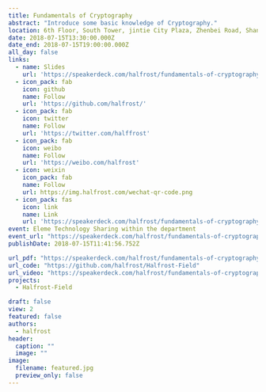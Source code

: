 ```yaml
---
title: Fundamentals of Cryptography
abstract: "Introduce some basic knowledge of Cryptography."
location: 6th Floor, South Tower, jintie City Plaza, Zhenbei Road, Shanghai
date: 2018-07-15T13:30:00.000Z
date_end: 2018-07-15T19:00:00.000Z
all_day: false
links:
  - name: Slides
    url: 'https://speakerdeck.com/halfrost/fundamentals-of-cryptography'
  - icon_pack: fab
    icon: github
    name: Follow
    url: 'https://github.com/halfrost/'
  - icon_pack: fab
    icon: twitter
    name: Follow
    url: 'https://twitter.com/halffrost'
  - icon_pack: fab
    icon: weibo
    name: Follow
    url: 'https://weibo.com/halfrost'
  - icon: weixin
    icon_pack: fab
    name: Follow
    url: https://img.halfrost.com/wechat-qr-code.png
  - icon_pack: fas
    icon: link
    name: Link
    url: 'https://speakerdeck.com/halfrost/fundamentals-of-cryptography'
event: Eleme Technology Sharing within the department
event_url: "https://speakerdeck.com/halfrost/fundamentals-of-cryptography"
publishDate: 2018-07-15T11:41:56.752Z

url_pdf: "https://speakerdeck.com/halfrost/fundamentals-of-cryptography"
url_code: "https://github.com/halfrost/Halfrost-Field"
url_video: "https://speakerdeck.com/halfrost/fundamentals-of-cryptography"
projects:
  - Halfrost-Field

draft: false
view: 2
featured: false
authors:
  - halfrost
header:
  caption: ""
  image: ""
image:
  filename: featured.jpg
  preview_only: false
---
```


